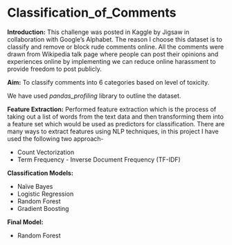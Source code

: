 # Classification_of_Comments #

**Introduction:** This challenge was posted in Kaggle by Jigsaw in collaboration with Google’s Alphabet. The reason I choose this dataset is to classify and remove or block rude comments online. All the comments were drawn from Wikipedia talk page where people can post their opinions and experiences online by implementing we can reduce online harassment to provide freedom to post publicly.

**Aim:** To classify comments into 6 categories based on level of toxicity.

We have used _pandas_profiling_ library to outline the dataset.

**Feature Extraction:** Performed feature extraction which is the process of taking out a list of words from the text data and then transforming them into a feature set which would be used as predictors for classification. There are many ways to extract features using NLP techniques, in this project I have used the following two approach-
* Count Vectorization
* Term Frequency - Inverse Document Frequency (TF-IDF)

**Classification Models:**

* Naïve Bayes
* Logistic Regression
* Random Forest
* Gradient Boosting

**Final Model:**

* Random Forest
